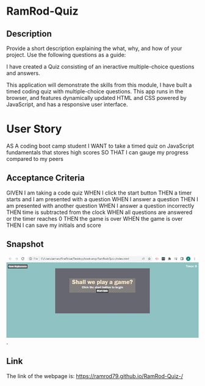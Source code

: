 # RamRod-Quiz

## Description

Provide a short description explaining the what, why, and how of your project. Use the following questions as a guide:

I have created a Quiz consisting of an ineractive multiple-choice questions and answers.

This application will demonstrate the skills from this module, I have built a timed coding quiz with multiple-choice questions. This app runs in the browser, and features dynamically updated HTML and CSS powered by JavaScript, and has a responsive user interface. 

# User Story

AS A coding boot camp student
I WANT to take a timed quiz on JavaScript fundamentals that stores high scores
SO THAT I can gauge my progress compared to my peers

## Acceptance Criteria
GIVEN I am taking a code quiz
WHEN I click the start button
THEN a timer starts and I am presented with a question
WHEN I answer a question
THEN I am presented with another question
WHEN I answer a question incorrectly
THEN time is subtracted from the clock
WHEN all questions are answered or the timer reaches 0
THEN the game is over
WHEN the game is over
THEN I can save my initials and score

## Snapshot

![The password webpage includes a display for the password, a button to click to initiate the generation of a password and prompts while choosing a password.](./assets/images/quiz.jpg).

## Link

The link of the webpage is: https://ramrod79.github.io/RamRod-Quiz-/